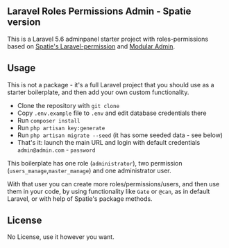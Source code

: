 ## Laravel Roles Permissions Admin - Spatie version

This is a Laravel 5.6 adminpanel starter project with roles-permissions based on [Spatie's Laravel-permission](https://github.com/spatie/laravel-permission) and [Modular Admin](https://github.com/modularcode/modular-admin-html).

## Usage

This is not a package - it's a full Laravel project that you should use as a starter boilerplate, and then add your own custom functionality.

- Clone the repository with `git clone`
- Copy `.env.example` file to `.env` and edit database credentials there
- Run `composer install`
- Run `php artisan key:generate`
- Run `php artisan migrate --seed` (it has some seeded data - see below)
- That's it: launch the main URL and login with default credentials `admin@admin.com` - `password`

This boilerplate has one role (`administrator`), two permission (`users_manage`,`master_manage`) and one administrator user.

With that user you can create more roles/permissions/users, and then use them in your code, by using functionality like `Gate` or `@can`, as in default Laravel, or with help of Spatie's package methods.

## License

No License, use it however you want.